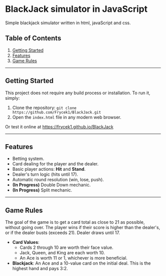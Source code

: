 # BlackJack simulator in JavaScript
Simple blackjack simulator written in html, javaScript and css.

## Table of Contents
1. [Getting Started](#getting-started)
2. [Features](#features)
3. [Game Rules](#game-rules)

---
## Getting Started
This project does not require any build process or installation. To run it, simply:
1.  Clone the repository: `git clone https://github.com/Frycek1/BlackJack.git`
2.  Open the `index.html` file in any modern web browser.

Or test it online at https://frycek1.github.io/BlackJack

---
## Features
- Betting system.
- Card dealing for the player and the dealer.
- Basic player actions: **Hit** and **Stand**.
- Dealer's turn logic (hits until 17).
- Automatic round resolution (win, lose, push).
- **(In Progress)** Double Down mechanic.
- **(In Progress)** Split mechanic.

---
## Game Rules
The goal of the game is to get a card total as close to 21 as possible, without going over. The player wins if their score is higher than the dealer's, or if the dealer busts (exceeds 21). Dealer draws until 17.

* **Card Values**:
    * Cards 2 through 10 are worth their face value.
    * Jack, Queen, and King are each worth 10.
    * An Ace is worth 11 or 1, whichever is more beneficial.
* **Blackjack**: An Ace and a 10-value card on the initial deal. This is the highest hand and pays 3:2.
